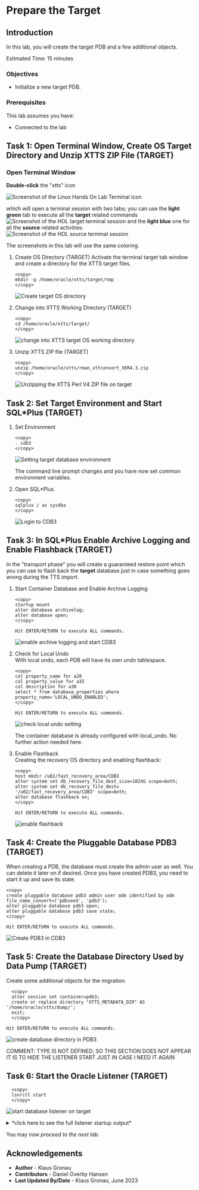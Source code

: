 # Prepare the Target

## Introduction

In this lab, you will create the target PDB and a few additional objects.

Estimated Time: 15 minutes

### Objectives

- Initialize a new target PDB.

### Prerequisites

This lab assumes you have:

- Connected to the lab

## Task 1: Open Terminal Window, Create OS Target Directory and Unzip XTTS ZIP File (TARGET)

### Open Terminal Window 
__Double-click__ the "xtts" icon 

![Screenshot of the Linux Hands On Lab Terminal icon](./images/xtts-source-target-terminal.png " ")

which will open a terminal session with two tabs; you can use the __light green__ tab to execute all the __target__ related commands 
![Screenshot of the HOL target terminal session](./images/target-terminal-tab.png " ")
and the __light blue__ one for all the __source__ related activities:
![Screenshot of the HOL source terminal session](./images/source-terminal-tab.png " ")

The screenshots in this lab will use the same coloring.


1. Create OS Directory (TARGET)
Activate the terminal target tab window and create a directory for the XTTS target files.

    ```
    <copy>
    mkdir -p /home/oracle/xtts/target/tmp
    </copy>
    ```

    ![Create target OS directory ](./images/create-target-os-dir.png " ")

2. Change into XTTS Working Directory (TARGET)

    ```
    <copy>
    cd /home/oracle/xtts/target/
    </copy>
    ```

    ![change into XTTS target OS working directory ](./images/change-target-working-dir.png " ")

3. Unzip XTTS ZIP file (TARGET)

    ```
    <copy>
    unzip /home/oracle/xtts/rman_xttconvert_VER4.3.zip
    </copy>
    ```

    ![Unzipping the XTTS Perl V4 ZIP file on target](./images/unzip-xtts-target.png " ")


## Task 2: Set Target Environment and Start SQL*Plus (TARGET)

1. Set Environment

    ```
    <copy>
    . cdb3
    </copy>
    ```

    ![Setting target database environment](./images/source-target-database-env.png " ")

    The command line prompt changes and you have now set common environment variables.

2. Open SQL*Plus

    ```
    <copy>
    sqlplus / as sysdba 
    </copy>   
    ```

    ![Login to CDB3](./images/open-target-sqlplus.png " ")


## Task 3: In SQL*Plus Enable Archive Logging and Enable Flashback (TARGET)

In the "transport phase" you will create a guaranteed restore point which you can use to flash back the __target__ database just in case something goes wrong during the TTS import.

1. Start Container Database and Enable Archive Logging

    ```
    <copy>
    startup mount
    alter database archivelog;
    alter database open;
    </copy>
        
    Hit ENTER/RETURN to execute ALL commands.
    ```

    ![enable archive logging and start CDB3](./images/enable-archive-startup-target.png " ")

2. Check for Local Undo </br>
    With local undo, each PDB will have its own undo tablespace.

    ```
    <copy>
    col property_name for a20
    col property_value for a15
    col description for a30
    select * from database_properties where property_name='LOCAL_UNDO_ENABLED';
    </copy>
        
    Hit ENTER/RETURN to execute ALL commands.
    ```
    ![check local undo setting](./images/select-local-undo.png " ")

    The container database is already configured with local_undo. No further action needed here.


3. Enable Flashback </br>
    Creating the recovery OS directory and enabling flashback:

    ```
    <copy>
    host mkdir /u02/fast_recovery_area/CDB3
    alter system set db_recovery_file_dest_size=1024G scope=both;
    alter system set db_recovery_file_dest= '/u02/fast_recovery_area/CDB3' scope=both;
    alter database flashback on;
    </copy>
      
    Hit ENTER/RETURN to execute ALL commands.
    ```

    ![enable flashback](./images/enable-flashback.png " ")

## Task 4: Create the Pluggable Database PDB3 (TARGET)

When creating a PDB, the database must create the admin user as well. You can delete it later on if desired. Once you have created PDB3, you need to start it up and save its state.

  ```
  <copy>
  create pluggable database pdb3 admin user adm identified by adm file_name_convert=('pdbseed', 'pdb3');
  alter pluggable database pdb3 open;
  alter pluggable database pdb3 save state;
  </copy>
  
  Hit ENTER/RETURN to execute ALL commands.
  ```

  ![Create PDB3 in CDB3](./images/create-pdb3.png " ")


## Task 5: Create the Database Directory Used by Data Pump (TARGET)
Create some additional objects for the migration.

  ```
    <copy>
    alter session set container=pdb3;
    create or replace directory "XTTS_METADATA_DIR" AS '/home/oracle/xtts/dump/';
    exit;
    </copy>

Hit ENTER/RETURN to execute ALL commands.
  ```


![create database directory in PDB3](./images/create-database-directory-pdb3.png " ")


<if type="KgR">
COMMENT: TYPE IS NOT DEFINED; SO THIS SECTION DOES NOT APPEAR
IT IS TO HIDE THE LISTENER START JUST IN CASE I NEED IT AGAIN

## Task 6: Start the Oracle Listener (TARGET)
  ```
    <copy>
    lsnrctl start
    </copy>
  ```

![start database listener on target](./images/prepare-target-start-listener.png " ")

<details>
 <summary>*click here to see the full listener startup output*</summary>


  ``` text
[CDB3] oracle@hol:~/xtts/target
$ lsnrctl start

LSNRCTL for Linux: Version 21.0.0.0.0 - Production on 28-JUN-2023 11:36:56

Copyright (c) 1991, 2021, Oracle.  All rights reserved.

Starting /u01/app/oracle/product/21/bin/tnslsnr: please wait...

TNSLSNR for Linux: Version 21.0.0.0.0 - Production
System parameter file is /u01/app/oracle/product/19/network/admin/listener.ora
Log messages written to /u01/app/oracle/diag/tnslsnr/hol/listener/alert/log.xml
Listening on: (DESCRIPTION=(ADDRESS=(PROTOCOL=tcp)(HOST=hol)(PORT=1521)))
Listening on: (DESCRIPTION=(ADDRESS=(PROTOCOL=ipc)(KEY=EXTPROC1521)))

Connecting to (DESCRIPTION=(ADDRESS=(PROTOCOL=TCP)(HOST=hol)(PORT=1521)))
STATUS of the LISTENER
------------------------
Alias                     LISTENER
Version                   TNSLSNR for Linux: Version 21.0.0.0.0 - Production
Start Date                28-JUN-2023 11:36:56
Uptime                    0 days 0 hr. 0 min. 0 sec
Trace Level               off
Security                  ON: Local OS Authentication
SNMP                      OFF
Listener Parameter File   /u01/app/oracle/product/19/network/admin/listener.ora
Listener Log File         /u01/app/oracle/diag/tnslsnr/hol/listener/alert/log.xml
Listening Endpoints Summary...
  (DESCRIPTION=(ADDRESS=(PROTOCOL=tcp)(HOST=hol)(PORT=1521)))
  (DESCRIPTION=(ADDRESS=(PROTOCOL=ipc)(KEY=EXTPROC1521)))
Services Summary...
Service "CDB1" has 1 instance(s).
  Instance "CDB1", status UNKNOWN, has 1 handler(s) for this service...
Service "CDB2" has 1 instance(s).
  Instance "CDB2", status UNKNOWN, has 1 handler(s) for this service...
Service "CDB3" has 1 instance(s).
  Instance "CDB3", status UNKNOWN, has 1 handler(s) for this service...
Service "DB12" has 1 instance(s).
  Instance "DB12", status UNKNOWN, has 1 handler(s) for this service...
Service "FTEX" has 1 instance(s).
  Instance "FTEX", status UNKNOWN, has 1 handler(s) for this service...
Service "UP19" has 1 instance(s).
  Instance "UP19", status UNKNOWN, has 1 handler(s) for this service...
Service "UPGR" has 1 instance(s).
  Instance "UPGR", status UNKNOWN, has 1 handler(s) for this service...
The command completed successfully
[CDB3] oracle@hol:~/xtts/target
$
  ```
</details>

</if>

You may now *proceed to the next lab*.



## Acknowledgements
* **Author** - Klaus Gronau
* **Contributors** - Daniel Overby Hansen
* **Last Updated By/Date** - Klaus Gronau, June 2023
